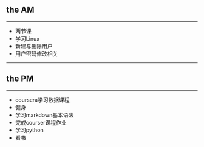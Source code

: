 ## the AM

---

* 两节课
* 学习Linux
* 新建与删除用户
* 用户密码修改相关

---

## the PM

---

* coursera学习数据课程
* 健身
* 学习markdown基本语法
* 完成courser课程作业
* 学习python
* 看书